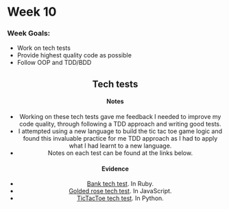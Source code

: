 # Week 10

### Week Goals:
* Work on tech tests
* Provide highest quality code as possible
* Follow OOP and TDD/BDD 

<center>
<h2> Tech tests </h2>

#### Notes
* Working on these tech tests gave me feedback I needed to improve my code quality, through following a TDD approach and writing good tests.
* I attempted using a new language to build the tic tac toe game logic and found this invaluable practice for me TDD approach as I had to apply what I had learnt to a new language.
* Notes on each test can be found at the links below.

#### Evidence
* [Bank tech test](https://github.com/DillonBarker/bank). In Ruby.
* [Golded rose tech test](https://github.com/DillonBarker/gilded-rose). In JavaScript.
* [TicTacToe tech test](https://github.com/DillonBarker/tictactoe). In Python.
 
